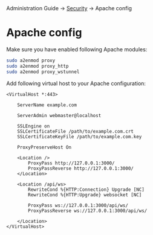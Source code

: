 <div class="breadcrumbs">
    Administration Guide
    → <a href="/administration-guide/security/">Security</a>
    → Apache config
</div>


# Apache config

Make sure you have enabled following Apache modules:

```bash
sudo a2enmod proxy
sudo a2enmod proxy_http
sudo a2enmod proxy_wstunnel
```

Add following virtual host to your Apache configuration:

```
<VirtualHost *:443>

    ServerName example.com

    ServerAdmin webmaster@localhost
	
    SSLEngine on
    SSLCertificateFile /path/to/example.com.crt
    SSLCertificateKeyFile /path/to/example.com.key

    ProxyPreserveHost On

    <Location />
        ProxyPass http://127.0.0.1:3000/
        ProxyPassReverse http://127.0.0.1:3000/
    </Location>

    <Location /api/ws>
        RewriteCond %{HTTP:Connection} Upgrade [NC]
        RewriteCond %{HTTP:Upgrade} websocket [NC]

        ProxyPass ws://127.0.0.1:3000/api/ws/
        ProxyPassReverse ws://127.0.0.1:3000/api/ws/

    </Location>
</VirtualHost>
```

